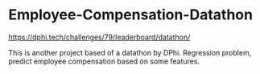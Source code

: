 # Employee-Compensation-Datathon
https://dphi.tech/challenges/79/leaderboard/datathon/

This is another project based of a datathon by DPhi. Regression problem, predict employee compensation based on some features.
